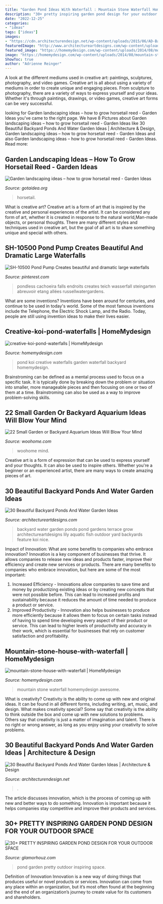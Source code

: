 ```yaml
---
title: "Garden Pond Ideas With Waterfall : Mountain Stone Waterfall Homemydesign Awesome"
description: "30+ pretty inspiring garden pond design for your outdoor space"
date: "2022-12-25"
categories:
- "ideas"
tags: ["ideas"]
images:
- "https://cdn.architecturendesign.net/wp-content/uploads/2015/06/AD-Backyard-Ponds-Water-Gardens-20.jpg"
featuredImage: "http://www.architectureartdesigns.com/wp-content/uploads/2013/04/Backyard-ArchitectureArtDesigns-28.jpg"
featured_image: "https://homemydesign.com/wp-content/uploads/2014/08/mountain-stone-house-with-waterfall.jpg"
image: "https://homemydesign.com/wp-content/uploads/2014/08/mountain-stone-house-with-waterfall.jpg"
ShowToc: true
author: "Adrienne Reinger"
---
```



A look at the different mediums used in creative art: paintings, sculptures, photography, and video games.
Creative art is all about using a variety of mediums in order to create unique and engaging pieces. From sculpture to photography, there are a variety of ways to express yourself and your ideas. Whether it's through paintings, drawings, or video games, creative art forms can be very successful.

	

		
looking for Garden landscaping ideas – how to grow horsetail reed - Garden Ideas you've came to the right page. We have 8 Pictures about Garden landscaping ideas – how to grow horsetail reed - Garden Ideas like 30 Beautiful Backyard Ponds And Water Garden Ideas | Architecture &amp; Design, Garden landscaping ideas – how to grow horsetail reed - Garden Ideas and also Garden landscaping ideas – how to grow horsetail reed - Garden Ideas. Read more:
		
    
## Garden Landscaping Ideas – How To Grow Horsetail Reed - Garden Ideas

<img loading=lazy src="http://www.gotaidea.org/images/201611/how-to-grow-horsetail-reed-patio-design-wood-deck-gravel.jpg" onerror="this.onerror=null;this.src='https://tse2.mm.bing.net/th?id=OIP.iVk_AFzR-2R1enVgaEmbMQHaLK&amp;pid=15.1';" alt="Garden landscaping ideas – how to grow horsetail reed - Garden Ideas">

_Source: gotaidea.org_

>horsetail. 

	

What is creative art?
Creative art is a form of art that is inspired by the creative and personal experiences of the artist. It can be considered any form of art, whether it is created in response to the natural world,Man-made objects, or personal thoughts. There are many different styles and techniques used in creative art, but the goal of all art is to share something unique and special with others.

    
## SH-10500 Pond Pump Creates Beautiful And Dramatic Large Waterfalls

<img loading=lazy src="https://i.pinimg.com/736x/fe/1e/21/fe1e21c053154169a2919c2e30bac982.jpg" onerror="this.onerror=null;this.src='https://tse4.mm.bing.net/th?id=OIP.SYBq-I6Mxrd5ZzfDvJ9psgHaJ3&amp;pid=15.1';" alt="SH-10500 Pond Pump Creates beautiful and dramatic large waterfalls">

_Source: pinterest.com_

>pondless cachoeira falls endroits creates teich wasserfall steingarten abreuvoir etang allées russellwatergardens. 

	

What are some inventions?
Inventions have been around for centuries, and continue to be used in today's world. Some of the most famous inventions include the Telephone, the Electric Shock Lamp, and the Radio. Today, people are still using invention ideas to make their lives easier.

    
## Creative-koi-pond-waterfalls | HomeMydesign

<img loading=lazy src="https://homemydesign.com/wp-content/uploads/2015/08/creative-koi-pond-waterfalls.jpg" onerror="this.onerror=null;this.src='https://tse3.mm.bing.net/th?id=OIP.AATamhfdjWiV9osKCv3Y1wHaJ4&amp;pid=15.1';" alt="creative-koi-pond-waterfalls | HomeMydesign">

_Source: homemydesign.com_

>pond koi creative waterfalls garden waterfall backyard homemydesign. 

	

Brainstroming can be defined as a mental process used to focus on a specific task. It is typically done by breaking down the problem or situation into smaller, more manageable pieces and then focusing on one or two of them at a time. Brainstroming can also be used as a way to improve problem-solving skills.

    
## 22 Small Garden Or Backyard Aquarium Ideas Will Blow Your Mind

<img loading=lazy src="https://www.woohome.com/wp-content/uploads/2015/04/outdoor-fish-tank-pond-woohome-2.jpg" onerror="this.onerror=null;this.src='https://tse3.mm.bing.net/th?id=OIP.1UFPKZYku3Pr2qWJmtlLHAHaM8&amp;pid=15.1';" alt="22 Small Garden or Backyard Aquarium Ideas Will Blow Your Mind">

_Source: woohome.com_

>woohome mind. 

	

Creative art is a form of expression that can be used to express yourself and your thoughts. It can also be used to inspire others. Whether you're a beginner or an experienced artist, there are many ways to create amazing pieces of art.

    
## 30 Beautiful Backyard Ponds And Water Garden Ideas

<img loading=lazy src="http://www.architectureartdesigns.com/wp-content/uploads/2013/04/Backyard-ArchitectureArtDesigns-28.jpg" onerror="this.onerror=null;this.src='https://tse1.mm.bing.net/th?id=OIP.y-M27K5KNthjwuwB-IoL-QHaJQ&amp;pid=15.1';" alt="30 Beautiful Backyard Ponds And Water Garden Ideas">

_Source: architectureartdesigns.com_

>backyard water garden ponds pond gardens terrace grow architectureartdesigns lily aquatic fish outdoor yard backyards feature koi nice. 

	

Impact of Innovation: What are some benefits to companies who embrace innovation?
Innovation is a key component of businesses that thrive. It allows companies to release new ideas and products faster, improve their efficiency and create new services or products. There are many benefits to companies who embrace innovation, but here are some of the most important: 
1. Increased Efficiency - Innovations allow companies to save time and money by productizing existing ideas or by creating new concepts that were not possible before. This can lead to increased profits and sustainability because it reduces the amount of time needed to produce a product or service. 
2. Improved Productivity - Innovation also helps businesses to produce more efficiently because it allows them to focus on certain tasks instead of having to spend time developing every aspect of their product or service. This can lead to higher levels of productivity and accuracy in their work, which is essential for businesses that rely on customer satisfaction and profitability.

    
## Mountain-stone-house-with-waterfall | HomeMydesign

<img loading=lazy src="https://homemydesign.com/wp-content/uploads/2014/08/mountain-stone-house-with-waterfall.jpg" onerror="this.onerror=null;this.src='https://tse3.mm.bing.net/th?id=OIP.J8qiPxatY8mAPx0KXKlN_gHaLH&amp;pid=15.1';" alt="mountain-stone-house-with-waterfall | HomeMydesign">

_Source: homemydesign.com_

>mountain stone waterfall homemydesign awesome. 

	

What is creativity?
Creativity is the ability to come up with new and original ideas. It can be found in all different forms, including writing, art, music, and design. What makes creativity special? Some say that creativity is the ability to think outside the box and come up with new solutions to problems. Others say that creativity is just a matter of imagination and talent. There is no right or wrong answer, as long as you enjoy using your creativity to solve problems.

    
## 30 Beautiful Backyard Ponds And Water Garden Ideas | Architecture &amp; Design

<img loading=lazy src="https://cdn.architecturendesign.net/wp-content/uploads/2015/06/AD-Backyard-Ponds-Water-Gardens-20.jpg" onerror="this.onerror=null;this.src='https://tse3.mm.bing.net/th?id=OIP.d87ifvObwnRT0bwMs-9b3gHaK2&amp;pid=15.1';" alt="30 Beautiful Backyard Ponds And Water Garden Ideas | Architecture &amp; Design">

_Source: architecturendesign.net_

>. 

	

The article discusses innovation, which is the process of coming up with new and better ways to do something. Innovation is important because it helps companies stay competitive and improve their products and services.

    
## 30+ PRETTY INSPIRING GARDEN POND DESIGN FOR YOUR OUTDOOR SPACE

<img loading=lazy src="https://glamorhouz.com/wp-content/uploads/2019/01/30-PRETTY-INSPIRING-GARDEN-POND-DESIGN-FOR-YOUR-OUTDOOR-SPACE-11.jpg" onerror="this.onerror=null;this.src='https://tse2.mm.bing.net/th?id=OIP.HhvwxxxNS_Q9UlacfV7FuAHaLH&amp;pid=15.1';" alt="30+ PRETTY INSPIRING GARDEN POND DESIGN FOR YOUR OUTDOOR SPACE">

_Source: glamorhouz.com_

>pond garden pretty outdoor inspiring space. 

	

Definition of Innovation
Innovation is a new way of doing things that produces useful or novel products or services. Innovation can come from any place within an organization, but it’s most often found at the beginning and the end of an organization’s journey to create value for its customers and shareholders.

